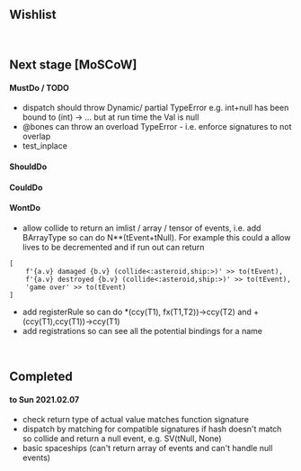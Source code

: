 ## Wishlist




<br>

## Next stage [MoSCoW]

#### MustDo / TODO
* dispatch should throw Dynamic/ partial TypeError e.g. int+null has been bound to (int) -> ... but at run time the Val is null
* @bones can throw an overload TypeError - i.e. enforce signatures to not overlap
* test_inplace


#### ShouldDo



#### CouldDo



#### WontDo
* allow collide to return an imlist / array / tensor of events, i.e. add BArrayType so can do N**(tEvent+tNull). For example this
could a allow lives to be decremented and if run out can return
```
[
    f'{a.v} damaged {b.v} (collide<:asteroid,ship:>)' >> to(tEvent),
    f'{a.v} destroyed {b.v} (collide<:asteroid,ship:>)' >> to(tEvent),
    'game over' >> to(tEvent)
]
```

* add registerRule so can do *(ccy(T1), fx(T1,T2))->ccy(T2) and +(ccy(T1),ccy(T1))->ccy(T1)
* add registrations so can see all the potential bindings for a name


<br>

## Completed

#### to Sun 2021.02.07
* check return type of actual value matches function signature
* dispatch by matching for compatible signatures if hash doesn't match so collide and return a null event,  e.g. SV(tNull, None)
* basic spaceships (can't return array of events and can't handle null events)
